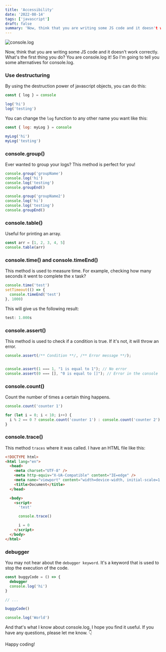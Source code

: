 ```yaml
---
title: 'Accessibility'
date: '2022-08-14'
tags: ['javascript']
draft: false
summary: 'Now, think that you are writing some JS code and it doesn't work correctly. What's the first thing you do? You are console.log it! So I'm going to tell you some alternatives.'
---
```


![console.log](/static/images/posts/console-log.jpg)

Now, think that you are writing some JS code and it doesn't work correctly. What's the first thing you do? You are console.log it! So I'm going to tell you some alternatives for console.log.

### Use destructuring

By using the destruction power of javascript objects, you can do this:

```javascript
const { log } = console

log('hi')
log('testing')
```

You can change the `log` function to any other name you want like this:

```javascript
const { log: myLog } = console

myLog('hi')
myLog('testing')
```

### console.group()

Ever wanted to group your logs? This method is perfect for you!

```javascript
console.group('groupName')
console.log('hi')
console.log('testing')
console.groupEnd()

console.group('groupName2')
console.log('hi')
console.log('testing')
console.groupEnd()
```

### console.table()

Useful for printing an array.

```javascript
const arr = [1, 2, 3, 4, 5]
console.table(arr)
```

### console.time() and console.timeEnd()

This method is used to measure time. For example, checking how many seconds it went to complete the x task?

```javascript
console.time('test')
setTimeout(() => {
  console.timeEnd('test')
}, 1000)
```

This will give us the following result:

```javascript
test: 1.000s
```

### console.assert()

This method is used to check if a condition is true. If it's not, it will throw an error.

```javascript
console.assert(/** Condition **/, /** Error message **/);


console.assert(1 === 1, "1 is equal to 1"); // No error
console.assert(0 === [], "0 is equal to []"); // Error in the console
```

### console.count()

Count the number of times a certain thing happens.

```javascript
console.count('counter 1')

for (let i = 0; i < 10; i++) {
  i % 2 == 0 ? console.count('counter 1') : console.count('counter 2')
}
```

### console.trace()

This method `traces` where it was called. I have an HTML file like this:

```html
<!DOCTYPE html>
<html lang="en">
  <head>
    <meta charset="UTF-8" />
    <meta http-equiv="X-UA-Compatible" content="IE=edge" />
    <meta name="viewport" content="width=device-width, initial-scale=1.0" />
    <title>Document</title>
  </head>

  <body>
    <script>
      'test'

      console.trace()

      i = 0
    </script>
  </body>
</html>
```

### debugger

You may not hear about the `debugger keyword`. It's a keyword that is used to stop the execution of the code.

```javascript
const buggyCode = () => {
  debugger
  console.log('hi')
}

// ...

buggyCode()

console.log('World')
```

And that's what I know about console.log. I hope you find it useful. If you have any questions, please let me know.
👇

Happy coding!
